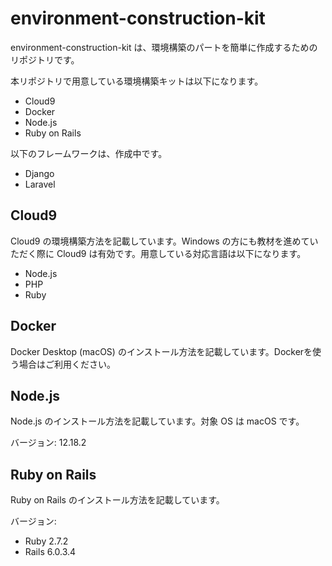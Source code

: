 # environment-construction-kit
environment-construction-kit は、環境構築のパートを簡単に作成するためのリポジトリです。

本リポジトリで用意している環境構築キットは以下になります。

- Cloud9
- Docker
- Node.js
- Ruby on Rails

以下のフレームワークは、作成中です。

- Django
- Laravel


## Cloud9
Cloud9 の環境構築方法を記載しています。Windows の方にも教材を進めていただく際に Cloud9 は有効です。用意している対応言語は以下になります。

- Node.js
- PHP
- Ruby


## Docker
Docker Desktop (macOS) のインストール方法を記載しています。Dockerを使う場合はご利用ください。


## Node.js
Node.js のインストール方法を記載しています。対象 OS は macOS です。

バージョン: 12.18.2


## Ruby on Rails
Ruby on Rails のインストール方法を記載しています。

バージョン:
- Ruby 2.7.2
- Rails 6.0.3.4

